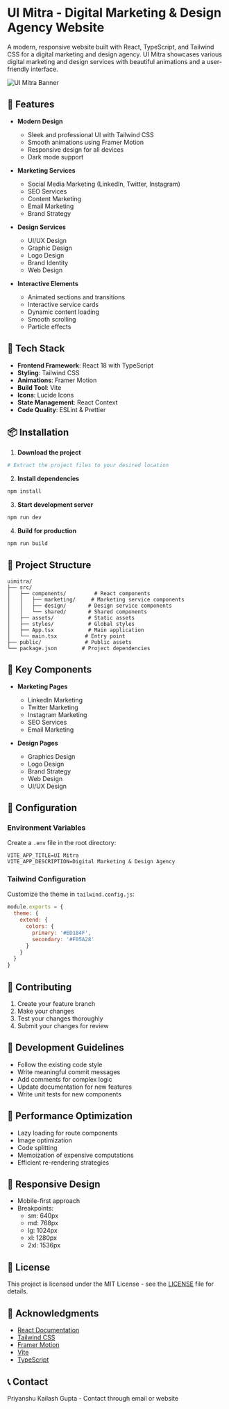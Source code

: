 # UI Mitra - Digital Marketing & Design Agency Website

A modern, responsive website built with React, TypeScript, and Tailwind CSS for a digital marketing and design agency. UI Mitra showcases various digital marketing and design services with beautiful animations and a user-friendly interface.

![UI Mitra Banner](public/banner.png)

## 🌟 Features

- **Modern Design**
  - Sleek and professional UI with Tailwind CSS
  - Smooth animations using Framer Motion
  - Responsive design for all devices
  - Dark mode support

- **Marketing Services**
  - Social Media Marketing (LinkedIn, Twitter, Instagram)
  - SEO Services
  - Content Marketing
  - Email Marketing
  - Brand Strategy

- **Design Services**
  - UI/UX Design
  - Graphic Design
  - Logo Design
  - Brand Identity
  - Web Design

- **Interactive Elements**
  - Animated sections and transitions
  - Interactive service cards
  - Dynamic content loading
  - Smooth scrolling
  - Particle effects

## 🚀 Tech Stack

- **Frontend Framework**: React 18 with TypeScript
- **Styling**: Tailwind CSS
- **Animations**: Framer Motion
- **Build Tool**: Vite
- **Icons**: Lucide Icons
- **State Management**: React Context
- **Code Quality**: ESLint & Prettier

## 📦 Installation

1. **Download the project**
```bash
# Extract the project files to your desired location
```

2. **Install dependencies**
```bash
npm install
```

3. **Start development server**
```bash
npm run dev
```

4. **Build for production**
```bash
npm run build
```

## 🎯 Project Structure

```
uimitra/
├── src/
│   ├── components/         # React components
│   │   ├── marketing/     # Marketing service components
│   │   ├── design/       # Design service components
│   │   └── shared/       # Shared components
│   ├── assets/           # Static assets
│   ├── styles/           # Global styles
│   ├── App.tsx           # Main application
│   └── main.tsx         # Entry point
├── public/              # Public assets
└── package.json        # Project dependencies
```

## 🎨 Key Components

- **Marketing Pages**
  - LinkedIn Marketing
  - Twitter Marketing
  - Instagram Marketing
  - SEO Services
  - Email Marketing

- **Design Pages**
  - Graphics Design
  - Logo Design
  - Brand Strategy
  - Web Design
  - UI/UX Design

## 🔧 Configuration

### Environment Variables
Create a `.env` file in the root directory:
```env
VITE_APP_TITLE=UI Mitra
VITE_APP_DESCRIPTION=Digital Marketing & Design Agency
```

### Tailwind Configuration
Customize the theme in `tailwind.config.js`:
```js
module.exports = {
  theme: {
    extend: {
      colors: {
        primary: '#ED184F',
        secondary: '#F05A28'
      }
    }
  }
}
```

## 🤝 Contributing

1. Create your feature branch
2. Make your changes
3. Test your changes thoroughly
4. Submit your changes for review

## 📝 Development Guidelines

- Follow the existing code style
- Write meaningful commit messages
- Add comments for complex logic
- Update documentation for new features
- Write unit tests for new components

## 🔑 Performance Optimization

- Lazy loading for route components
- Image optimization
- Code splitting
- Memoization of expensive computations
- Efficient re-rendering strategies

## 📱 Responsive Design

- Mobile-first approach
- Breakpoints:
  - sm: 640px
  - md: 768px
  - lg: 1024px
  - xl: 1280px
  - 2xl: 1536px

## 📄 License

This project is licensed under the MIT License - see the [LICENSE](LICENSE) file for details.

## 🙏 Acknowledgments

- [React Documentation](https://react.dev)
- [Tailwind CSS](https://tailwindcss.com)
- [Framer Motion](https://www.framer.com/motion)
- [Vite](https://vitejs.dev)
- [TypeScript](https://www.typescriptlang.org)

## 📞 Contact

Priyanshu Kailash Gupta - Contact through email or website 